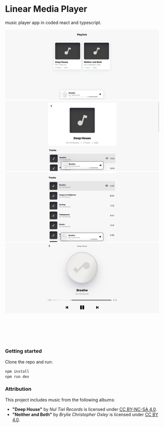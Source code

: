 # Linear Media Player

music player app in coded react and typescript.

<!-- project screenshots -->

![project screenshot 1](./screenshots/Screenshot-1.png)
![project screenshot 2](./screenshots/Screenshot-2.png)
![project screenshot 3](./screenshots/Screenshot-3.png)
![project screenshot 4](./screenshots/Screenshot-4.png)

## &nbsp;

&nbsp;

### Getting started

Clone the repo and run:

```bash
npm install
npm run dev
```

### Attribution

This project includes music from the following albums:

- **"Deep House"** by _Nul Tiel Records_ is licensed under [CC BY-NC-SA 4.0](https://creativecommons.org/licenses/by-nc-sa/4.0/).
- **"Neither and Both"** by _Brylie Christopher Oxley_ is licensed under [CC BY 4.0](https://creativecommons.org/licenses/by/4.0/).
